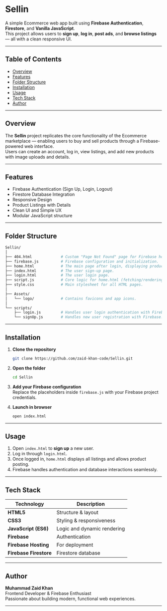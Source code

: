 # Sellin 

A simple Ecommerce web app built using **Firebase Authentication**, **Firestore**, and **Vanilla JavaScript**.  
This project allows users to **sign up**, **log in**, **post ads**, and **browse listings** — all with a clean responsive UI.

---

## Table of Contents

* [Overview](#overview)
* [Features](#features)
* [Folder Structure](#folder-structure)
* [Installation](#installation)
* [Usage](#usage)
* [Tech Stack](#tech-stack)
* [Author](#author)

---

## Overview

The **Sellin** project replicates the core functionality of the Ecommerce marketplace — enabling users to buy and sell products through a Firebase-powered web interface.  
Users can create an account, log in, view listings, and add new products with image uploads and details.

---

## Features

* Firebase Authentication (Sign Up, Login, Logout)
* Firestore Database Integration
* Responsive Design
* Product Listings with Details
* Clean UI and Simple UX
* Modular JavaScript structure

---

## Folder Structure

```bash
Sellin/
│
├── 404.html             # Custom "Page Not Found" page for Firebase hosting.
├── firebase.js          # Firebase configuration and initialization.
├── home.html            # The main page after login, displaying product ads.
├── index.html           # The user sign-up page.
├── login.html           # The user login page.
├── script.js            # Core logic for home.html (fetching/rendering products, sell modal, logout).
├── style.css            # Main stylesheet for all HTML pages.
│
├── Assets/
│   └── logo/            # Contains favicons and app icons.
│
└── scripts/
    ├── login.js         # Handles user login authentication with Firebase.
    └── signUp.js        # Handles new user registration with Firebase.
```

---

## Installation

1. **Clone the repository**

   ```bash
   git clone https://github.com/zaid-khan-code/Sellin.git
   ```

2. **Open the folder**

   ```bash
   cd Sellin
   ```

3. **Add your Firebase configuration**  
   Replace the placeholders inside `firebase.js` with your Firebase project credentials.

4. **Launch in browser**

   ```bash
   open index.html
   ```

---

## Usage

1. Open `index.html` to **sign up** a new user.  
2. Log in through `login.html`.  
3. Once logged in, `home.html` displays all listings and allows product posting.  
4. Firebase handles authentication and database interactions seamlessly.

---

## Tech Stack

| Technology             | Description                      |
| -----------------------|----------------------------------|
| **HTML5**              | Structure & layout               |
| **CSS3**               | Styling & responsiveness         |
| **JavaScript (ES6)**   | Logic and dynamic rendering      |
| **Firebase**           | Authentication                   |
| **Firebase Hosting**   | For deployment                   |
| **Firebase Firestore** | Firestore database               |
---

## Author

**Muhammad Zaid Khan**  
Frontend Developer & Firebase Enthusiast  
Passionate about building modern, functional web experiences.

---
